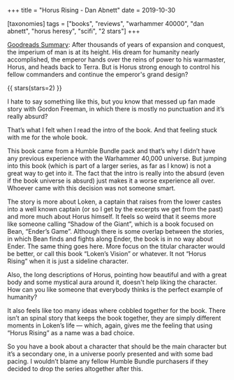 +++
title = "Horus Rising - Dan Abnett"
date = 2019-10-30

[taxonomies]
tags = ["books", "reviews", "warhammer 40000", "dan abnett", "horus heresy",
"scifi", "2 stars"]
+++

[Goodreads Summary](https://www.goodreads.com/book/show/625603.Horus_Rising):
After thousands of years of expansion and conquest, the imperium of man is at
its height. His dream for humanity nearly accomplished, the emperor hands over
the reins of power to his warmaster, Horus, and heads back to Terra. But is
Horus strong enough to control his fellow commanders and continue the
emperor's grand design?

<!-- more -->

{{ stars(stars=2) }}

I hate to say something like this, but you know that messed up fan made story
with Gordon Freeman, in which there is mostly no punctuation and it’s really
absurd?

That’s what I felt when I read the intro of the book. And that feeling stuck
with me for the whole book.

This book came from a Humble Bundle pack and that’s why I didn’t have any
previous experience with the Warhammer 40,000 universe. But jumping into this
book (which is part of a larger series, as far as I know) is not a great way
to get into it. The fact that the intro is really into the absurd (even if the
book universe is absurd) just makes it a worse experience all over. Whoever
came with this decision was not someone smart.

The story is more about Loken, a captain that raises from the lower castes
into a well known captain (or so I get by the excerpts we get from the past)
and more much about Horus himself. It feels so weird that it seems more like
someone calling “Shadow of the Giant”, which is a book focused on Bean,
“Ender’s Game”. Although there is some overlap between the stories, in which
Bean finds and fights along Ender, the book is in no way about Ender. The same
thing goes here. More focus on the titular character would be better, or call
this book “Loken’s Vision” or whatever.  It not “Horus Rising” when it is just
a sideline character.

Also, the long descriptions of Horus, pointing how beautiful and with a great
body and some mystical aura around it, doesn't help liking the character. How
can you like someone that everybody thinks is the perfect example of humanity?

It also feels like too many ideas where cobbled together for the book. There
isn’t an spinal story that keeps the book together, they are simply different
moments in Loken’s life — which, again, gives me the feeling that using “Horus
Rising” as a name was a bad choice.

So you have a book about a character that should be the main character but
it’s a secondary one, in a universe poorly presented and with some bad pacing.
I wouldn’t blame any fellow Humble Bundle purchasers if they decided to drop
the series altogether after this.
